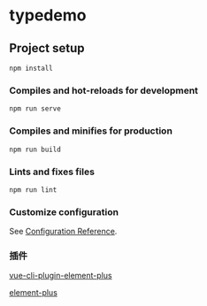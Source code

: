 # typedemo

## Project setup

```
npm install
```

### Compiles and hot-reloads for development

```
npm run serve
```

### Compiles and minifies for production

```
npm run build
```

### Lints and fixes files

```
npm run lint
```

### Customize configuration

See [Configuration Reference](https://cli.vuejs.org/config/).

### 插件

[vue-cli-plugin-element-plus](https://github.com/element-plus)

[element-plus](https://element-plus.gitee.io/#/zh-CN)
